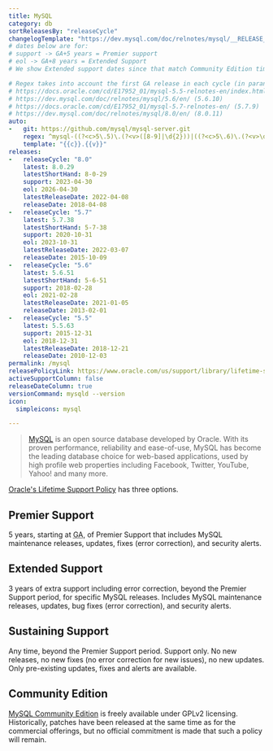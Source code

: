 ```yaml
---
title: MySQL
category: db
sortReleasesBy: "releaseCycle"
changelogTemplate: "https://dev.mysql.com/doc/relnotes/mysql/__RELEASE_CYCLE__/en/news-__LATEST_SHORT_HAND__.html"
# dates below are for:
# support -> GA+5 years = Premier support
# eol -> GA+8 years = Extended Support
# We show Extended support dates since that match Community Edition timelines

# Regex takes into account the first GA release in each cycle (in parantheses)
# https://docs.oracle.com/cd/E17952_01/mysql-5.5-relnotes-en/index.html (5.5.8)
# https://dev.mysql.com/doc/relnotes/mysql/5.6/en/ (5.6.10)
# https://docs.oracle.com/cd/E17952_01/mysql-5.7-relnotes-en/ (5.7.9)
# https://dev.mysql.com/doc/relnotes/mysql/8.0/en/ (8.0.11)
auto:
-   git: https://github.com/mysql/mysql-server.git
    regex: ^mysql-((?<c>5\.5)\.(?<v>([8-9]|\d{2}))|((?<c>5\.6)\.(?<v>\d{2}))|((?<c>5\.7)\.(?<v>([9]|\d{2})))|((?<c>8\.0)\.(?<v>(1[1-9]|[2-9]\d))))$
    template: "{{c}}.{{v}}"
releases:
-   releaseCycle: "8.0"
    latest: 8.0.29
    latestShortHand: 8-0-29
    support: 2023-04-30
    eol: 2026-04-30
    latestReleaseDate: 2022-04-08
    releaseDate: 2018-04-08
-   releaseCycle: "5.7"
    latest: 5.7.38
    latestShortHand: 5-7-38
    support: 2020-10-31
    eol: 2023-10-31
    latestReleaseDate: 2022-03-07
    releaseDate: 2015-10-09
-   releaseCycle: "5.6"
    latest: 5.6.51
    latestShortHand: 5-6-51
    support: 2018-02-28
    eol: 2021-02-28
    latestReleaseDate: 2021-01-05
    releaseDate: 2013-02-01
-   releaseCycle: "5.5"
    latest: 5.5.63
    support: 2015-12-31
    eol: 2018-12-31
    latestReleaseDate: 2018-12-21
    releaseDate: 2010-12-03
permalink: /mysql
releasePolicyLink: https://www.oracle.com/us/support/library/lifetime-support-technology-069183.pdf
activeSupportColumn: false
releaseDateColumn: true
versionCommand: mysqld --version
icon:
  simpleicons: mysql

---
```


> [MySQL](https://www.mysql.com/about) is an open source database developed by Oracle. With its proven performance, reliability and ease-of-use, MySQL has become the leading database choice for web-based applications, used by high profile web properties including Facebook, Twitter, YouTube, Yahoo! and many more.

[Oracle's Lifetime Support Policy](https://www.mysql.com/support/) has three options.

## Premier Support

5 years, starting at <abbr title="General Availability">GA</abbr>, of Premier Support that includes MySQL maintenance releases, updates, fixes (error correction), and security alerts.

## Extended Support

3 years of extra support including error correction, beyond the Premier Support period, for specific MySQL releases. Includes MySQL maintenance releases, updates, bug fixes (error correction), and security alerts.

## Sustaining Support

Any time, beyond the Premier Support period. Support only. No new releases, no new fixes (no error correction for new issues), no new updates. Only pre-existing updates, fixes and alerts are available.

## Community Edition

[MySQL Community Edition](https://www.mysql.com/products/community/) is freely available under GPLv2 licensing. Historically, patches have been released at the same time as for the commercial offerings, but no official commitment is made that such a policy will remain.
